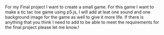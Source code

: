 For my Final project I want to create a small game. For this game I want to make a tic tac toe game using p5.js, I will add at leat one sound and one background image for the game as well to give it more life. If there is anything that you think I need to add to be able to meet the requirements for the final project please let me know.!